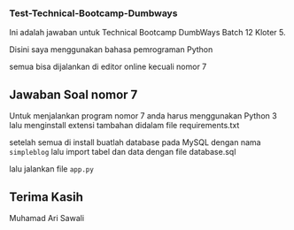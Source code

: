 ### Test-Technical-Bootcamp-Dumbways
Ini adalah jawaban untuk Technical Bootcamp DumbWays Batch 12 Kloter 5.

Disini saya menggunakan bahasa pemrograman Python

semua bisa dijalankan di editor online kecuali nomor 7

## Jawaban Soal nomor 7

Untuk menjalankan program nomor 7 anda harus menggunakan Python 3
lalu menginstall extensi tambahan didalam file requirements.txt

setelah semua di install buatlah database pada MySQL
dengan nama `simpleblog` lalu import tabel dan data dengan file database.sql

lalu jalankan file `app.py`

## Terima Kasih
Muhamad Ari Sawali